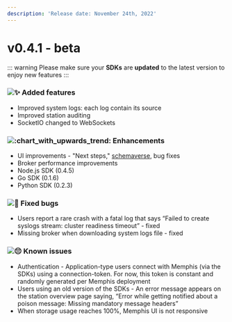 ```yaml
---
description: 'Release date: November 24th, 2022'
---
```


# v0.4.1 - beta

<BigLink url="/deployment/kubernetes/how-to-upgrade" title="3 - Upgrade"/>

::: warning
Please make sure your **SDKs** are **updated** to the latest version to enjoy new features
:::

### ![:sparkles:](https://a.slack-edge.com/production-standard-emoji-assets/14.0/apple-medium/2728.png) Added features

* Improved system logs: each log contain its source
* Improved station auditing
* SocketIO changed to WebSockets

### ![:chart\_with\_upwards\_trend:](https://a.slack-edge.com/production-standard-emoji-assets/14.0/apple-medium/1f4c8.png) Enhancements

* UI improvements - "Next steps," [schemaverse](../../memphis/schemaverse-schema-management/), bug fixes
* Broker performance improvements
* Node.js SDK (0.4.5)
* Go SDK (0.1.6)
* Python SDK (0.2.3)

### ![:bug:](https://a.slack-edge.com/production-standard-emoji-assets/14.0/apple-medium/1f41b.png) Fixed bugs

* Users report a rare crash with a fatal log that says “Failed to create syslogs stream: cluster readiness timeout” - fixed
* Missing broker when downloading system logs file - fixed

### ![:pensive:](https://a.slack-edge.com/production-standard-emoji-assets/14.0/apple-medium/1f614.png) Known issues

* Authentication - Application-type users connect with Memphis (via the SDKs) using a connection-token. For now, this token is constant and randomly generated per Memphis deployment
* Users using an old version of the SDKs - An error message appears on the station overview page saying, “Error while getting notified about a poison message: Missing mandatory message headers”
* When storage usage reaches 100%, Memphis UI is not responsive

<script setup>
import BigLink from '/../components/BigLink.vue'
</script>